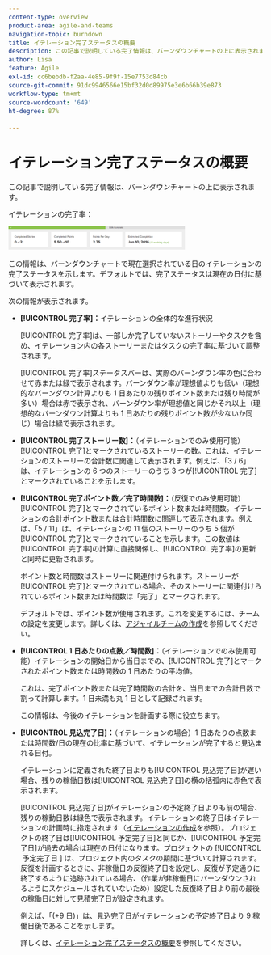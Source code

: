 ```yaml
---
content-type: overview
product-area: agile-and-teams
navigation-topic: burndown
title: イテレーション完了ステータスの概要
description: この記事で説明している完了情報は、バーンダウンチャートの上に表示されます。
author: Lisa
feature: Agile
exl-id: cc6bebdb-f2aa-4e85-9f9f-15e7753d84cb
source-git-commit: 91dc9946566e15bf32d0d89975e3e6b66b39e873
workflow-type: tm+mt
source-wordcount: '649'
ht-degree: 87%

---
```


# イテレーション完了ステータスの概要

この記事で説明している完了情報は、バーンダウンチャートの上に表示されます。

イテレーションの完了率：

![&#x200B; イテレーションの詳細パネル &#x200B;](assets/burndown-percentcomplete-350x47.png)

この情報は、バーンダウンチャートで現在選択されている日のイテレーションの完了ステータスを示します。デフォルトでは、完了ステータスは現在の日付に基づいて表示されます。

次の情報が表示されます。

* **[!UICONTROL 完了率]：**&#x200B;イテレーションの全体的な進行状況

  [!UICONTROL 完了率]は、一部しか完了していないストーリーやタスクを含め、イテレーション内の各ストーリーまたはタスクの完了率に基づいて調整されます。

  [!UICONTROL 完了率]ステータスバーは、実際のバーンダウン率の色に合わせて赤または緑で表示されます。バーンダウン率が理想値よりも低い（理想的なバーンダウン計算よりも 1 日あたりの残りポイント数または残り時間が多い）場合は赤で表示され、バーンダウン率が理想値と同じかそれ以上（理想的なバーンダウン計算よりも 1 日あたりの残りポイント数が少ないか同じ）場合は緑で表示されます。

* **[!UICONTROL 完了ストーリー数]：**（イテレーションでのみ使用可能）[!UICONTROL 完了]とマークされているストーリーの数。これは、イテレーションのストーリーの合計数に関連して表示されます。例えば、「3 / 6」は、イテレーションの 6 つのストーリーのうち 3 つが[!UICONTROL 完了]とマークされていることを示します。
* **[!UICONTROL 完了ポイント数／完了時間数]：**（反復でのみ使用可能）[!UICONTROL 完了]とマークされているポイント数または時間数。イテレーションの合計ポイント数または合計時間数に関連して表示されます。例えば、「5 / 11」は、イテレーションの 11 個のストーリーのうち 5 個が[!UICONTROL 完了]とマークされていることを示します。この数値は[!UICONTROL 完了率]の計算に直接関係し、[!UICONTROL 完了率]の更新と同時に更新されます。

  ポイント数と時間数はストーリーに関連付けられます。ストーリーが[!UICONTROL 完了]とマークされている場合、そのストーリーに関連付けられているポイント数または時間数は「完了」とマークされます。

  デフォルトでは、ポイント数が使用されます。これを変更するには、チームの設定を変更します。詳しくは、[アジャイルチームの作成](../../../agile/get-started-with-agile-in-workfront/create-an-agile-team.md)を参照してください。

* **[!UICONTROL 1 日あたりの点数／時間数]：**（イテレーションでのみ使用可能）イテレーションの開始日から当日までの、[!UICONTROL 完了]とマークされたポイント数または時間数の 1 日あたりの平均値。

  これは、完了ポイント数または完了時間数の合計を、当日までの合計日数で割って計算します。1 日未満も丸 1 日として記録されます。

  この情報は、今後のイテレーションを計画する際に役立ちます。

* **[!UICONTROL 見込完了日]：**（イテレーションの場合）1 日あたりの点数または時間数/日の現在の比率に基づいて、イテレーションが完了すると見込まれる日付。

  イテレーションに定義された終了日よりも[!UICONTROL 見込完了日]が遅い場合、残りの稼働日数は[!UICONTROL 見込完了日]の横の括弧内に赤色で表示されます。

  [!UICONTROL 見込完了日]がイテレーションの予定終了日よりも前の場合、残りの稼動日数は緑色で表示されます。イテレーションの終了日はイテレーションの計画時に指定されます（[イテレーションの作成](../../../agile/use-scrum-in-an-agile-team/iterations/create-an-iteration.md)を参照）。プロジェクトの終了日は[!UICONTROL 予定完了日]と同じか、[!UICONTROL 予定完了日]が過去の場合は現在の日付になります。プロジェクトの [!UICONTROL &#x200B; 予定完了日 &#x200B;] は、プロジェクト内のタスクの期間に基づいて計算されます。 反復を計画するときに、非稼働日の反復終了日を設定し、反復が予定通りに終了するように追跡されている場合、（作業が非稼働日にバーンダウンされるようにスケジュールされていないため）設定した反復終了日より前の最後の稼働日に対して見積完了日が設定されます。

  例えば、「(+9 日)」は、見込完了日がイテレーションの予定終了日より 9 稼働日後であることを示します。

  詳しくは、[イテレーション完了ステータスの概要](#Understanding-How-Days-Off-Affect-the-Burndown-Chart)を参照してください。
